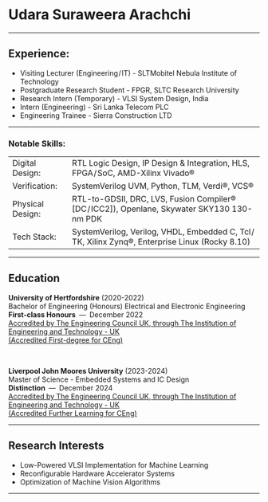 # Udara Suraweera Arachchi

---

## Experience:

- Visiting Lecturer (Engineering / IT) - SLTMobitel Nebula Institute of Technology
- Postgraduate Research Student - FPGR, SLTC Research University
- Research Intern (Temporary) - VLSI System Design, India
- Intern (Engineering) - Sri Lanka Telecom PLC
- Engineering Trainee - Sierra Construction LTD

---

### Notable Skills:

<table>
    <tr>
        <td class="skills-column-1">
            Digital Design:
        </td>
        <td class="skills-column-2">
            RTL Logic Design, IP Design & Integration, HLS, FPGA / SoC, AMD-Xilinx Vivado®
        </td>
    </tr>
    <tr>
        <td class="skills-column-1">
            Verification:
        </td>
        <td class="skills-column-2">
            SystemVerilog UVM, Python, TLM, Verdi®, VCS®
        </td>
    </tr>
    <tr>
        <td class="skills-column-1">
            Physical Design:
        </td>
        <td class="skills-column-2">
            RTL-to-GDSII, DRC, LVS, Fusion Compiler® [DC / ICC2]), Openlane, Skywater SKY130 130-nm PDK
        </td>
    </tr>
    <tr>
        <td class="skills-column-1">
            Tech Stack:
        </td>
        <td class="skills-column-2">
            SystemVerilog, Verilog, VHDL, Embedded C, Tcl / TK, Xilinx Zynq®, Enterprise Linux (Rocky 8.10)
        </td>
    </tr>
</table>

---

## Education

<b>University of Hertfordshire</b> (2020-2022)<br>
Bachelor of Engineering (Honours) Electrical and Electronic Engineering <br>
<b>First-class Honours</b> — December 2022 <br>
<a href="https://www.engc.org.uk/education-skills/course-search/recognised-course-search/?courseId=612" target="_blank" rel="noopener noreferrer">
Accredited by The Engineering Council UK, through The Institution of Engineering and Technology - UK <br>
(Accredited First-degree for CEng)
</a>

<br>

<b>Liverpool John Moores University</b> (2023-2024)<br>
Master of Science - Embedded Systems and IC Design <br>
<b>Distinction</b> — December 2024 <br>
<a href="https://www.engc.org.uk/education-skills/course-search/recognised-course-search/?courseId=5722" target="_blank" rel="noopener noreferrer">
Accredited by The Engineering Council UK, through The Institution of Engineering and Technology - UK <br>
(Accredited Further Learning for CEng)
</a>

---

## Research Interests

- Low-Powered VLSI Implementation for Machine Learning
- Reconfigurable Hardware Accelerator Systems
- Optimization of Machine Vision Algorithms

---
